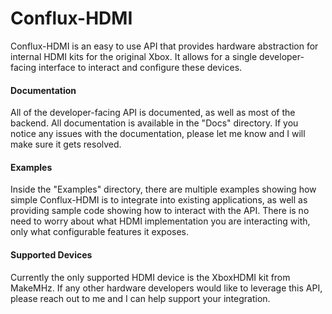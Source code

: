 # Conflux-HDMI
Conflux-HDMI is an easy to use API that provides hardware abstraction for internal HDMI kits for the original Xbox. It allows for a single developer-facing interface to interact and configure these devices.

#### Documentation
All of the developer-facing API is documented, as well as most of the backend. All documentation is available in the "Docs" directory. If you notice any issues with the documentation, please let me know and I will make sure it gets resolved.

#### Examples
Inside the "Examples" directory, there are multiple examples showing how simple Conflux-HDMI is to integrate into existing applications, as well as providing sample code showing how to interact with the API. There is no need to worry about what HDMI implementation you are interacting with, only what configurable features it exposes.

#### Supported Devices
Currently the only supported HDMI device is the XboxHDMI kit from MakeMHz. If any other hardware developers would like to leverage this API, please reach out to me and I can help support your integration.
